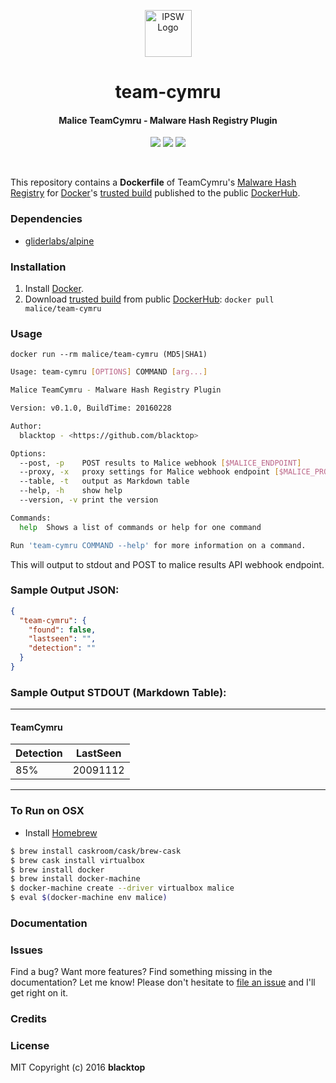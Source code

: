 <p align="center">
  <a href="https://github.com/blacktop/ipsw"><img alt="IPSW Logo" src="https://raw.githubusercontent.com/maliceio/malice-team-cymru/master/logo.png" height="75" /></a>
  <h1 align="center">team-cymru</h1>
  <h4><p align="center">Malice TeamCymru - Malware Hash Registry Plugin</p></h4>
  <p align="center">
    <a href="https://hub.docker.com/r/malice/team-cymrus" alt="DockerHUB">
          <img src="hhttps://img.shields.io/docker/stars/malice/team-cymru.svg" /></a>
    <a href="https://hub.docker.com/r/malice/team-cymrus" alt="DockerHUB">
          <img src="https://img.shields.io/docker/pulls/malice/team-cymru.svg" /></a>
    <a href="http://doge.mit-license.org" alt="LICENSE">
          <img src="https://img.shields.io/:license-mit-blue.svg" /></a>
</p>
<br>

This repository contains a **Dockerfile** of TeamCymru's [Malware Hash Registry](http://www.team-cymru.org/MHR.html) for [Docker](https://www.docker.io/)'s [trusted build][hub] published to the public [DockerHub](https://hub.docker.com).

### Dependencies

* [gliderlabs/alpine](https://index.docker.io/_/gliderlabs/alpine/)


### Installation

1. Install [Docker](https://www.docker.io/).
2. Download [trusted build](https://hub.docker.com/r/malice/team-cymru/) from public [DockerHub](https://hub.docker.com): `docker pull malice/team-cymru`

### Usage

    docker run --rm malice/team-cymru (MD5|SHA1)

```bash
Usage: team-cymru [OPTIONS] COMMAND [arg...]

Malice TeamCymru - Malware Hash Registry Plugin

Version: v0.1.0, BuildTime: 20160228

Author:
  blacktop - <https://github.com/blacktop>

Options:
  --post, -p	POST results to Malice webhook [$MALICE_ENDPOINT]
  --proxy, -x	proxy settings for Malice webhook endpoint [$MALICE_PROXY]
  --table, -t	output as Markdown table
  --help, -h	show help
  --version, -v	print the version

Commands:
  help	Shows a list of commands or help for one command

Run 'team-cymru COMMAND --help' for more information on a command.
```

This will output to stdout and POST to malice results API webhook endpoint.

### Sample Output JSON:
```json
{
  "team-cymru": {
    "found": false,
    "lastseen": "",
    "detection": ""
  }
}
```
### Sample Output STDOUT (Markdown Table):
---
#### TeamCymru
| Detection | LastSeen |
| --------- | -------- |
| 85%       | 20091112 |
---
### To Run on OSX
 - Install [Homebrew](http://brew.sh)

```bash
$ brew install caskroom/cask/brew-cask
$ brew cask install virtualbox
$ brew install docker
$ brew install docker-machine
$ docker-machine create --driver virtualbox malice
$ eval $(docker-machine env malice)
```

### Documentation

### Issues

Find a bug? Want more features? Find something missing in the documentation? Let me know! Please don't hesitate to [file an issue](https://github.com/maliceio/malice-team-cymru/issues/new) and I'll get right on it.

### Credits

### License
MIT Copyright (c) 2016 **blacktop**

[hub]: https://hub.docker.com/r/malice/team-cymru/
